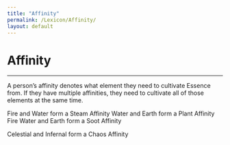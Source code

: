 ```yaml
---
title: "Affinity"
permalink: /Lexicon/Affinity/
layout: default
---
```

#  Affinity
---
A person’s affinity denotes what element they need to cultivate Essence from. If they have multiple affinities, they need to cultivate all of those elements at the same time.


Fire and Water form a Steam Affinity
Water and Earth form a Plant Affinity
Fire Water and Earth form a Soot Affinity



Celestial and Infernal form a Chaos Affinity
